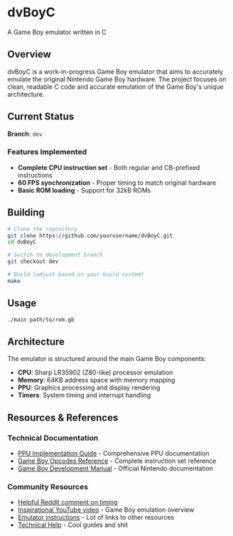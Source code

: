 # dvBoyC
A Game Boy emulator written in C

## Overview
dvBoyC is a work-in-progress Game Boy emulator that aims to accurately emulate the original Nintendo Game Boy hardware. The project focuses on clean, readable C code and accurate emulation of the Game Boy's unique architecture.

## Current Status
**Branch**: `dev`

### Features Implemented 
- **Complete CPU instruction set** - Both regular and CB-prefixed instructions
- **60 FPS synchronization** - Proper timing to match original hardware
- **Basic ROM loading** - Support for 32kB ROMs

## Building
```bash
# Clone the repository
git clone https://github.com/yourusername/dvBoyC.git
cd dvBoyC

# Switch to development branch
git checkout dev

# Build (adjust based on your build system)
make
```

## Usage
```bash
./main path/to/rom.gb
```

## Architecture
The emulator is structured around the main Game Boy components:
- **CPU**: Sharp LR35902 (Z80-like) processor emulation
- **Memory**: 64KB address space with memory mapping
- **PPU**: Graphics processing and display rendering
- **Timers**: System timing and interrupt handling

## Resources & References

### Technical Documentation
- [PPU Implementation Guide](https://hacktix.github.io/GBEDG/ppu/#an-introduction) - Comprehensive PPU documentation
- [Game Boy Opcodes Reference](https://meganesu.github.io/generate-gb-opcodes/) - Complete instruction set reference
- [Game Boy Development Manual](https://www.manualslib.com/manual/1627081/Nintendo-Game-Boy.html?page=7#manual) - Official Nintendo documentation

### Community Resources
- [Helpful Reddit comment on timing](https://www.reddit.com/r/EmuDev/comments/1bf3wje/comment/kuy0doa/?utm_source=share&utm_medium=web3x&utm_name=web3xcss&utm_term=1&utm_content=share_button)
- [Inspirational YouTube video](https://www.youtube.com/watch?v=hy2yY5a1Z-0) - Game Boy emulation overview
- [Emulator instructions](https://gbdev.io/) - Lot of links to other resources
- [Technical Help](https://gbdev.io/pandocs/) - Cool guides and shit
  

